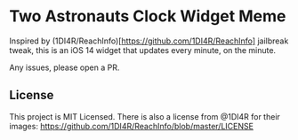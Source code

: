 # Two Astronauts Clock Widget Meme

Inspired by (1DI4R/ReachInfo)[https://github.com/1DI4R/ReachInfo] jailbreak tweak, this is an iOS 14 widget that updates every minute, on the minute.

Any issues, please open a PR.

## License

This project is MIT Licensed.
There is also a license from @1DI4R for their images: https://github.com/1DI4R/ReachInfo/blob/master/LICENSE
